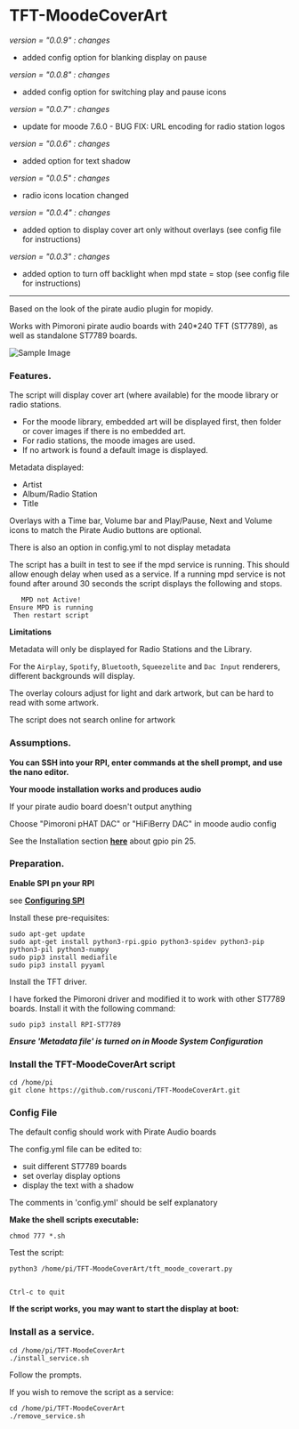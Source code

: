 # TFT-MoodeCoverArt 
*version = "0.0.9" : changes*
* added config option for blanking display on pause 

*version = "0.0.8" : changes*
* added config option for switching play and pause icons

*version = "0.0.7" : changes*

* update for moode 7.6.0 - BUG FIX: URL encoding for radio station logos

*version = "0.0.6" : changes*

* added option for text shadow

*version = "0.0.5" : changes*

* radio icons location changed

*version = "0.0.4" : changes*

* added option to display cover art only without overlays (see config file for instructions)

*version = "0.0.3" : changes*

* added option to turn off backlight when mpd state = stop (see config file for instructions)

-------------------------------------------------------


Based on the look of the pirate audio plugin for mopidy.

Works with Pimoroni pirate audio boards with 240*240 TFT (ST7789), as well as standalone ST7789 boards.

![Sample Image](/pics/display.jpg)

### Features.

The script will display cover art (where available) for the moode library or radio stations.

* For the moode library, embedded art will be displayed first, then folder or cover images if there is no embedded art.
* For radio stations, the moode images are used.
* If no artwork is found a default image is displayed.

Metadata displayed:
* Artist
* Album/Radio Station
* Title

Overlays with a Time bar, Volume bar and Play/Pause, Next and Volume icons to match the Pirate Audio buttons are optional.

There is also an option in config.yml to not display metadata

The script has a built in test to see if the mpd service is running. This should allow enough delay when 
used as a service. If a running mpd service is not found after around 30 seconds the script displays the following and stops.

```
   MPD not Active!
Ensure MPD is running
 Then restart script
```

**Limitations**

Metadata will only be displayed for Radio Stations and the Library.

For the `Airplay`, `Spotify`, `Bluetooth`, `Squeezelite` and `Dac Input` renderers, different backgrounds will display.

The overlay colours adjust for light and dark artwork, but can be hard to read with some artwork.

The script does not search online for artwork

### Assumptions.

**You can SSH into your RPI, enter commands at the shell prompt, and use the nano editor.**

**Your moode installation works and produces audio**

If your pirate audio board doesn't output anything

Choose "Pimoroni pHAT DAC" or "HiFiBerry DAC" in moode audio config

See the Installation section [**here**](https://github.com/pimoroni/pirate-audio) about gpio pin 25. 


### Preparation.

**Enable SPI pn your RPI**

see [**Configuring SPI**](https://learn.adafruit.com/adafruits-raspberry-pi-lesson-4-gpio-setup/configuring-spi)

Install these pre-requisites:
```
sudo apt-get update
sudo apt-get install python3-rpi.gpio python3-spidev python3-pip python3-pil python3-numpy
sudo pip3 install mediafile
sudo pip3 install pyyaml
```
Install the TFT driver.

I have forked the Pimoroni driver and modified it to work with other ST7789 boards. Install it with the following command:

```
sudo pip3 install RPI-ST7789
```

***Ensure 'Metadata file' is turned on in Moode System Configuration***

### Install the TFT-MoodeCoverArt script

```
cd /home/pi
git clone https://github.com/rusconi/TFT-MoodeCoverArt.git
```

### Config File

The default config should work with Pirate Audio boards

The config.yml file can be edited to:

* suit different ST7789 boards
* set overlay display options
* display the text with a shadow

The comments in 'config.yml' should be self explanatory


**Make the shell scripts executable:**

```
chmod 777 *.sh
```

Test the script:

```
python3 /home/pi/TFT-MoodeCoverArt/tft_moode_coverart.py


Ctrl-c to quit
```

**If the script works, you may want to start the display at boot:**

### Install as a service.

```
cd /home/pi/TFT-MoodeCoverArt
./install_service.sh
```

Follow the prompts.

If you wish to remove the script as a service:

```
cd /home/pi/TFT-MoodeCoverArt
./remove_service.sh
```

